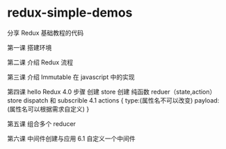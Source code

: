 # redux-simple-demos
分享 Redux 基础教程的代码

第一课 搭建环境

第二课 介绍 Redux 流程

第三课 介绍 Immutable 在 javascript 中的实现

第四课 hello Redux
    4.0 步骤
        创建 store
        创建 纯函数 reduer（state,action）
        store dispatch 和 subscrible
    4.1 actions {
        type:(属性名不可以改变)
        payload:(属性名可以根据需求自定义)
    }

第五课 组合多个 reducer 

第六课 中间件创建与应用
    6.1 自定义一个中间件


    
